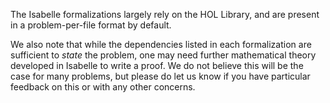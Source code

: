 The Isabelle formalizations largely rely on the HOL Library, and are present in a problem-per-file format by default.

We also note that while the dependencies listed in each formalization are sufficient to *state* the problem, one may need further mathematical theory developed in Isabelle to write a proof. We do not believe this will be the case for many problems, but please do let us know if you have particular feedback on this or with any other concerns.
